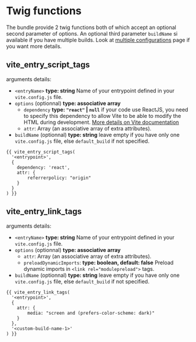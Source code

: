 # Twig functions

The bundle provide 2 twig functions both of which accept an optional second parameter of options.
An optional third parameter `buildName` si available if you have multiple builds. Look at [multiple configurations](/guide/multiple-configurations) page if you want more details.

## vite_entry_script_tags

arguments details:
- `<entryName>` **type: string** Name of your entrypoint defined in your `vite.config.js` file.
- `options` (optionnal) **type: associative array**
  - `dependency` **type: `"react"` | `null`** if your code use ReactJS, you need to specify this dependency to allow Vite to be able to modify the HTML during development. [More details on Vite documentation](https://vitejs.dev/guide/backend-integration.html#backend-integration)
  - `attr`: Array (an associative array of extra attributes).
- `buildName` (optionnal) **type: string** leave empty if you have only one `vite.config.js` file, else `default_build` if not specified.

```twig
{{ vite_entry_script_tags(
  '<entrypoint>',
  {
    dependency: 'react',
    attr: {
        referrerpolicy: "origin"
    }
  }
) }}
```


## vite_entry_link_tags

arguments details:
- `<entryName>` **type: string** Name of your entrypoint defined in your `vite.config.js` file.
- `options` (optionnal) **type: associative array**
  - `attr`: Array (an associative array of extra attributes).
  - `preloadDynamicImports`: **type: boolean, default: false** Preload dynamic imports in `<link rel="modulepreload">` tags.
- `buildName` (optionnal) **type: string** leave empty if you have only one `vite.config.js` file, else `default_build` if not specified.


```twig
{{ vite_entry_link_tags(
  '<entrypoint>',
  {
    attr: {
        media: "screen and (prefers-color-scheme: dark)"
    }
  },
  '<custom-build-name-1>'
) }}
```
